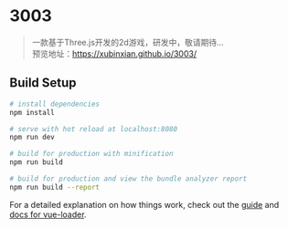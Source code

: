 # 3003

> 一款基于Three.js开发的2d游戏，研发中，敬请期待...<br/>
> 预览地址：https://xubinxian.github.io/3003/

## Build Setup

``` bash
# install dependencies
npm install

# serve with hot reload at localhost:8080
npm run dev

# build for production with minification
npm run build

# build for production and view the bundle analyzer report
npm run build --report
```

For a detailed explanation on how things work, check out the [guide](http://vuejs-templates.github.io/webpack/) and [docs for vue-loader](http://vuejs.github.io/vue-loader).
